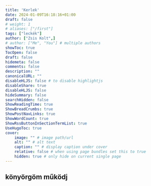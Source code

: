 ```yaml
---
title: 'Kerlek'
date: 2024-01-09T16:18:16+01:00
draft: false
# weight: 1
# aliases: ["/first"]
tags: ["leckék"]
author: ["Zsis Kolt",]
# author: ["Me", "You"] # multiple authors
showToc: true
TocOpen: false
draft: false
hidemeta: false
comments: false
description: ""
canonicalURL: ""
disableHLJS: false # to disable highlightjs
disableShare: true
disableHLJS: false
hideSummary: false
searchHidden: false
ShowReadingTime: true
ShowBreadCrumbs: true
ShowPostNavLinks: true
ShowWordCount: true
ShowRssButtonInSectionTermList: true
UseHugoToc: true
cover:
    image: "" # image path/url
    alt: "" # alt text
    caption: "" # display caption under cover
    relative: false # when using page bundles set this to true
    hidden: true # only hide on current single page
---
```

## könyörgöm működj